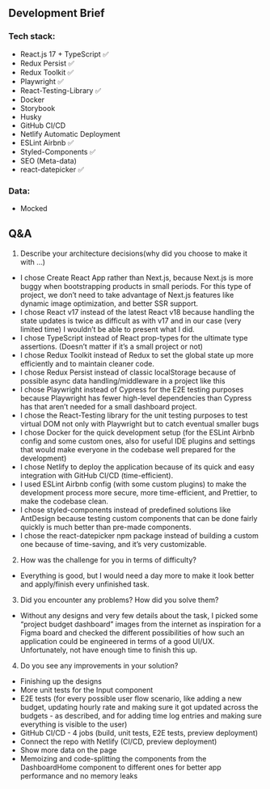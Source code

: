 ## Development Brief

### Tech stack:
* React.js 17 + TypeScript ✅
* Redux Persist ✅
* Redux Toolkit ✅
* Playwright ✅
* React-Testing-Library ✅
* Docker 
* Storybook 
* Husky 
* GitHub CI/CD 
* Netlify Automatic Deployment
* ESLint Airbnb ✅
* Styled-Components ✅
* SEO (Meta-data) 
* react-datepicker ✅

### Data:
* Mocked

## Q&A

1. Describe your architecture decisions(why did you choose to make it with …)
* I chose Create React App rather than Next.js, because Next.js is more buggy when bootstrapping products in small periods. For this type of project, we don’t need to take advantage of Next.js features like dynamic image optimization, and better SSR support.
* I chose React v17 instead of the latest React v18 because handling the state updates is twice as difficult as with v17 and in our case (very limited time) I wouldn’t be able to present what I did.
* I chose TypeScript instead of React prop-types for the ultimate type assertions. (Doesn’t matter if it’s a small project or not)
* I chose Redux Toolkit instead of Redux to set the global state up more efficiently and to maintain cleaner code.
* I chose Redux Persist instead of classic localStorage because of possible async data handling/middleware in a project like this
* I chose Playwright instead of Cypress for the E2E testing purposes because Playwright has fewer high-level dependencies than Cypress has that aren’t needed for a small dashboard project.
* I chose the React-Testing library for the unit testing purposes to test virtual DOM not only with Playwright but to catch eventual smaller bugs
* I chose Docker for the quick development setup (for the ESLint Airbnb config and some custom ones, also for useful IDE plugins and settings that would make everyone in the codebase well prepared for the development)
* I chose Netlify to deploy the application because of its quick and easy integration with GitHub CI/CD (time-efficient).
* I used ESLint Airbnb config (with some custom plugins) to make the development process more secure, more time-efficient, and Prettier, to make the codebase clean.
* I chose styled-components instead of predefined solutions like AntDesign because testing custom components that can be done fairly quickly is much better than pre-made components.
* I chose the react-datepicker npm package instead of building a custom one because of time-saving, and it’s very customizable.

2. How was the challenge for you in terms of difficulty?
* Everything is good, but I would need a day more to make it look better and apply/finish every unfinished task.

3. Did you encounter any problems? How did you solve them?
* Without any designs and very few details about the task, I picked some “project budget dashboard” images from the internet as inspiration for a Figma board and checked the different possibilities of how such an application could be engineered in terms of a good UI/UX. Unfortunately, not have enough time to finish this up.

4. Do you see any improvements in your solution?
* Finishing up the designs
* More unit tests for the Input component
* E2E tests (for every possible user flow scenario, like adding a new budget, updating hourly rate and making sure it got updated across the budgets - as described, and for adding time log entries and making sure everything is visible to the user)
* GitHub CI/CD - 4 jobs (build, unit tests, E2E tests, preview deployment)
* Connect the repo with Netlify (CI/CD, preview deployment)
* Show more data on the page
* Memoizing and code-splitting the components from the DashboardHome component to different ones for better app performance and no memory leaks
